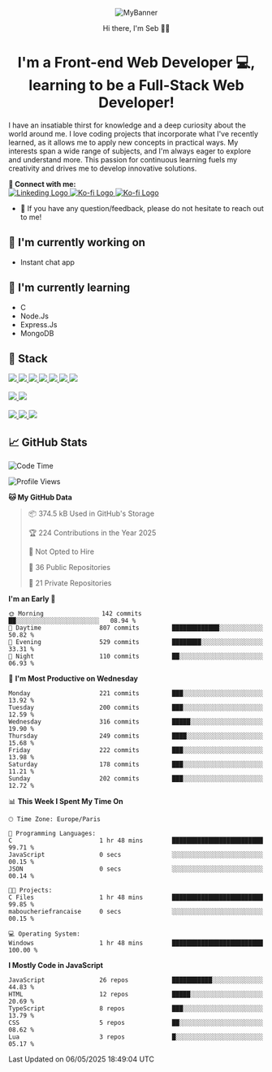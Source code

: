 <p align="center">
  <img src="https://github.com/user-attachments/assets/3561bf35-8764-416c-9f1d-4992739dcc20" alt="MyBanner">
</p>
<p align="center">
  Hi there, I'm Seb 👋🏻
</p>
<h1 align="center">I'm a Front-end Web Developer 💻, learning to be a Full-Stack Web Developer!</h1>
<p>
I have an insatiable thirst for knowledge and a deep curiosity about the world around me. I love coding projects that incorporate what I've recently learned, as it allows me to apply new concepts in practical ways. My interests span a wide range of subjects, and I'm always eager to explore and understand more. This passion for continuous learning fuels my creativity and drives me to develop innovative solutions.
</p>


**🤝 Connect with me:**
<br>
<a href="https://www.linkedin.com/in/sebastien-morazzani/">
<img src="https://img.shields.io/badge/LinkedIn-0077B5?style=for-the-badge&logo=linkedin&logoColor=white" alt="Linkeding Logo">
</a>
<a href="https://ko-fi.com/sebmzi" target="_blank">
<img src="https://img.shields.io/badge/Ko--fi-F16061?style=for-the-badge&logo=ko-fi&logoColor=white" alt="Ko-fi Logo">
</a>
<a href="https://buymeacoffee.com/sebmzi" target="_blank">
<img src="https://img.shields.io/badge/Buy_Me_A_Coffee-FFDD00?style=for-the-badge&logo=buy-me-a-coffee&logoColor=black" alt="Ko-fi Logo">
</a>

- 💬 If you have any question/feedback, please do not hesitate to reach out to me!


## 🔭 I'm currently working on
- Instant chat app

## 🌱 I'm currently learning
- C
- Node.Js
- Express.Js
- MongoDB

## 💼 Stack
<a href="#">
  <img src="https://img.shields.io/badge/javascript-%23323330.svg?style=for-the-badge&logo=javascript&logoColor=%23F7DF1E"/>
</a>
<a href="#">
  <img src="https://img.shields.io/badge/react-%2320232a.svg?style=for-the-badge&logo=react&logoColor=%2361DAFB"/>
</a>
<a href="#">
  <img src="https://img.shields.io/badge/html5-%23E34F26.svg?style=for-the-badge&logo=html5&logoColor=white"/>
</a>
<a href="#">
  <img src="https://img.shields.io/badge/Next-black?style=for-the-badge&logo=next.js&logoColor=white"/>
</a>
<a href="#">
  <img src="https://img.shields.io/badge/node.js-6DA55F?style=for-the-badge&logo=node.js&logoColor=white"/>
</a>
<a href="#">
  <img src="https://img.shields.io/badge/express.js-%23404d59.svg?style=for-the-badge&logo=express&logoColor=%2361DAFB"/>
</a>
<a href="#">
  <img src="https://img.shields.io/badge/MongoDB-%234ea94b.svg?style=for-the-badge&logo=mongodb&logoColor=white"/>
</a>
<br><br>
<a href="#">
  <img src="https://img.shields.io/badge/tailwindcss-%2338B2AC.svg?style=for-the-badge&logo=tailwind-css&logoColor=white"/>
</a>
<a href="#">
  <img src="https://img.shields.io/badge/css3-%231572B6.svg?style=for-the-badge&logo=css3&logoColor=white"/>
</a>
<br><br>
<a href="#">
  <img src="https://img.shields.io/badge/figma-%23F24E1E.svg?style=for-the-badge&logo=figma&logoColor=white"/>
</a>
<a href="#">
  <img src="https://img.shields.io/badge/github-%23121011.svg?style=for-the-badge&logo=github&logoColor=white"/>
</a>
<a href="#">
  <img src="https://img.shields.io/badge/git-%23F05033.svg?style=for-the-badge&logo=git&logoColor=white"/>
</a>

## 📈 GitHub Stats

<!--START_SECTION:waka-->
![Code Time](http://img.shields.io/badge/Code%20Time-20%20hrs%209%20mins-blue)

![Profile Views](http://img.shields.io/badge/Profile%20Views-0-blue)

**🐱 My GitHub Data** 

> 📦 374.5 kB Used in GitHub's Storage 
 > 
> 🏆 224 Contributions in the Year 2025
 > 
> 🚫 Not Opted to Hire
 > 
> 📜 36 Public Repositories 
 > 
> 🔑 21 Private Repositories 
 > 
**I'm an Early 🐤** 

```text
🌞 Morning                142 commits         ██░░░░░░░░░░░░░░░░░░░░░░░   08.94 % 
🌆 Daytime                807 commits         █████████████░░░░░░░░░░░░   50.82 % 
🌃 Evening                529 commits         ████████░░░░░░░░░░░░░░░░░   33.31 % 
🌙 Night                  110 commits         ██░░░░░░░░░░░░░░░░░░░░░░░   06.93 % 
```
📅 **I'm Most Productive on Wednesday** 

```text
Monday                   221 commits         ███░░░░░░░░░░░░░░░░░░░░░░   13.92 % 
Tuesday                  200 commits         ███░░░░░░░░░░░░░░░░░░░░░░   12.59 % 
Wednesday                316 commits         █████░░░░░░░░░░░░░░░░░░░░   19.90 % 
Thursday                 249 commits         ████░░░░░░░░░░░░░░░░░░░░░   15.68 % 
Friday                   222 commits         ███░░░░░░░░░░░░░░░░░░░░░░   13.98 % 
Saturday                 178 commits         ███░░░░░░░░░░░░░░░░░░░░░░   11.21 % 
Sunday                   202 commits         ███░░░░░░░░░░░░░░░░░░░░░░   12.72 % 
```


📊 **This Week I Spent My Time On** 

```text
🕑︎ Time Zone: Europe/Paris

💬 Programming Languages: 
C                        1 hr 48 mins        █████████████████████████   99.71 % 
JavaScript               0 secs              ░░░░░░░░░░░░░░░░░░░░░░░░░   00.15 % 
JSON                     0 secs              ░░░░░░░░░░░░░░░░░░░░░░░░░   00.14 % 

🐱‍💻 Projects: 
C Files                  1 hr 48 mins        █████████████████████████   99.85 % 
maboucheriefrancaise     0 secs              ░░░░░░░░░░░░░░░░░░░░░░░░░   00.15 % 

💻 Operating System: 
Windows                  1 hr 48 mins        █████████████████████████   100.00 % 
```

**I Mostly Code in JavaScript** 

```text
JavaScript               26 repos            ███████████░░░░░░░░░░░░░░   44.83 % 
HTML                     12 repos            █████░░░░░░░░░░░░░░░░░░░░   20.69 % 
TypeScript               8 repos             ███░░░░░░░░░░░░░░░░░░░░░░   13.79 % 
CSS                      5 repos             ██░░░░░░░░░░░░░░░░░░░░░░░   08.62 % 
Lua                      3 repos             █░░░░░░░░░░░░░░░░░░░░░░░░   05.17 % 
```




 Last Updated on 06/05/2025 18:49:04 UTC
<!--END_SECTION:waka-->
